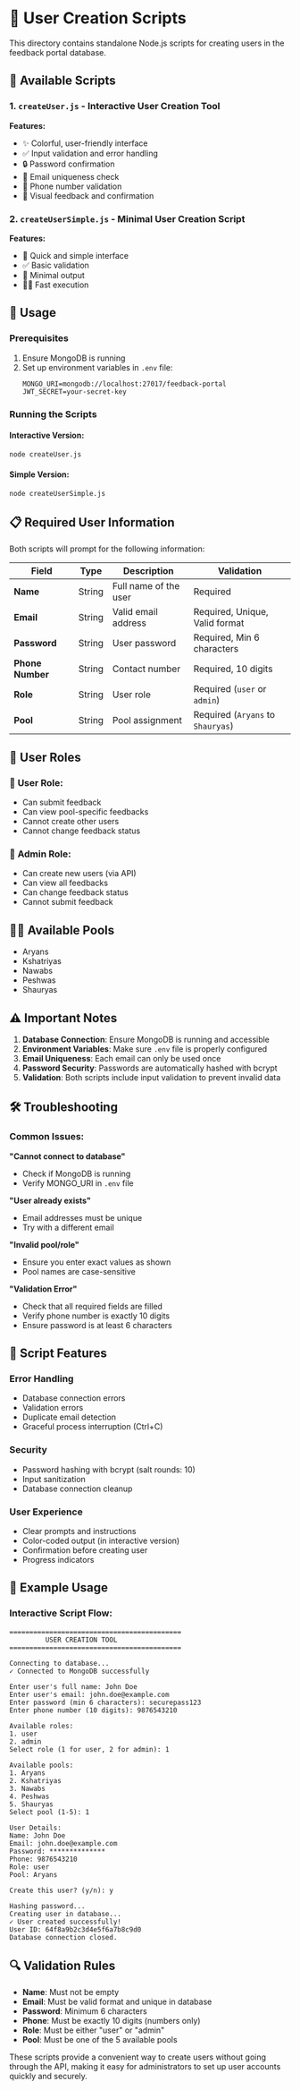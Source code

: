 # 👤 User Creation Scripts

This directory contains standalone Node.js scripts for creating users in the feedback portal database.

## 📁 Available Scripts

### 1. `createUser.js` - Interactive User Creation Tool
**Features:**
- ✨ Colorful, user-friendly interface
- ✅ Input validation and error handling
- 🔒 Password confirmation
- 📧 Email uniqueness check
- 📱 Phone number validation
- 🎨 Visual feedback and confirmation

### 2. `createUserSimple.js` - Minimal User Creation Script
**Features:**
- 🚀 Quick and simple interface
- ✅ Basic validation
- 📝 Minimal output
- 🏃‍♂️ Fast execution

## 🚀 Usage

### Prerequisites
1. Ensure MongoDB is running
2. Set up environment variables in `.env` file:
   ```env
   MONGO_URI=mongodb://localhost:27017/feedback-portal
   JWT_SECRET=your-secret-key
   ```

### Running the Scripts

#### Interactive Version:
```bash
node createUser.js
```

#### Simple Version:
```bash
node createUserSimple.js
```

## 📋 Required User Information

Both scripts will prompt for the following information:

| Field | Type | Description | Validation |
|-------|------|-------------|------------|
| **Name** | String | Full name of the user | Required |
| **Email** | String | Valid email address | Required, Unique, Valid format |
| **Password** | String | User password | Required, Min 6 characters |
| **Phone Number** | String | Contact number | Required, 10 digits |
| **Role** | String | User role | Required (`user` or `admin`) |
| **Pool** | String | Pool assignment | Required (`Aryans` to `Shauryas`) |

## 🎯 User Roles

### 👤 **User Role:**
- Can submit feedback
- Can view pool-specific feedbacks
- Cannot create other users
- Cannot change feedback status

### 🔧 **Admin Role:**
- Can create new users (via API)
- Can view all feedbacks
- Can change feedback status
- Cannot submit feedback

## 🏊‍♂️ Available Pools

- Aryans
- Kshatriyas  
- Nawabs
- Peshwas
- Shauryas

## ⚠️ Important Notes

1. **Database Connection**: Ensure MongoDB is running and accessible
2. **Environment Variables**: Make sure `.env` file is properly configured
3. **Email Uniqueness**: Each email can only be used once
4. **Password Security**: Passwords are automatically hashed with bcrypt
5. **Validation**: Both scripts include input validation to prevent invalid data

## 🛠️ Troubleshooting

### Common Issues:

**"Cannot connect to database"**
- Check if MongoDB is running
- Verify MONGO_URI in `.env` file

**"User already exists"**
- Email addresses must be unique
- Try with a different email

**"Invalid pool/role"**
- Ensure you enter exact values as shown
- Pool names are case-sensitive

**"Validation Error"**
- Check that all required fields are filled
- Verify phone number is exactly 10 digits
- Ensure password is at least 6 characters

## 🔧 Script Features

### Error Handling
- Database connection errors
- Validation errors
- Duplicate email detection
- Graceful process interruption (Ctrl+C)

### Security
- Password hashing with bcrypt (salt rounds: 10)
- Input sanitization
- Database connection cleanup

### User Experience
- Clear prompts and instructions
- Color-coded output (in interactive version)
- Confirmation before creating user
- Progress indicators

## 📝 Example Usage

### Interactive Script Flow:
```
===========================================
         USER CREATION TOOL
===========================================

Connecting to database...
✓ Connected to MongoDB successfully

Enter user's full name: John Doe
Enter user's email: john.doe@example.com
Enter password (min 6 characters): securepass123
Enter phone number (10 digits): 9876543210

Available roles:
1. user
2. admin
Select role (1 for user, 2 for admin): 1

Available pools:
1. Aryans
2. Kshatriyas
3. Nawabs
4. Peshwas
5. Shauryas
Select pool (1-5): 1

User Details:
Name: John Doe
Email: john.doe@example.com
Password: **************
Phone: 9876543210
Role: user
Pool: Aryans

Create this user? (y/n): y

Hashing password...
Creating user in database...
✓ User created successfully!
User ID: 64f8a9b2c3d4e5f6a7b8c9d0
Database connection closed.
```

## 🔍 Validation Rules

- **Name**: Must not be empty
- **Email**: Must be valid format and unique in database  
- **Password**: Minimum 6 characters
- **Phone**: Must be exactly 10 digits (numbers only)
- **Role**: Must be either "user" or "admin"
- **Pool**: Must be one of the 5 available pools

These scripts provide a convenient way to create users without going through the API, making it easy for administrators to set up user accounts quickly and securely.
